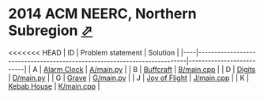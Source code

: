 # 2014 ACM NEERC, Northern Subregion [⬀](https://www.e-olymp.com/en/contests/9666)




<<<<<<< HEAD
| ID | Problem statement                                                        | Solution                 |
|----|--------------------------------------------------------------------------|--------------------------|
| A  | [Alarm Clock](https://www.e-olymp.com/en/contests/9666/problems/84863)   | [A/main.py](A/main.py)   |
| B  | [Buffcraft](https://www.e-olymp.com/en/contests/9666/problems/84864)     | [B/main.cpp](B/main.cpp) |
| D  | [Digits](https://www.e-olymp.com/en/contests/9666/problems/84866)        | [D/main.py](D/main.py)   |
| G  | [Grave](https://www.e-olymp.com/en/contests/9666/problems/84869)         | [G/main.py](G/main.py)   |
| J  | [Joy of Flight](https://www.e-olymp.com/en/contests/9666/problems/84872) | [J/main.cpp](J/main.cpp) |
| K  | [Kebab House](https://www.e-olymp.com/en/contests/9666/problems/84873)   | [K/main.cpp](K/main.cpp) |

